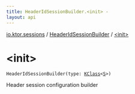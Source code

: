 ```yaml
---
title: HeaderIdSessionBuilder.<init> - 
layout: api
---
```


<div class='api-docs-breadcrumbs'><a href="../index.html">io.ktor.sessions</a> / <a href="index.html">HeaderIdSessionBuilder</a> / <a href="./-init-.html">&lt;init&gt;</a></div>

# &lt;init&gt;

<div class="signature"><code><span class="identifier">HeaderIdSessionBuilder</span><span class="symbol">(</span><span class="parameterName" id="io.ktor.sessions.HeaderIdSessionBuilder$<init>(kotlin.reflect.KClass((io.ktor.sessions.HeaderIdSessionBuilder.S)))/type">type</span><span class="symbol">:</span>&nbsp;<a href="https://kotlinlang.org/api/latest/jvm/stdlib/kotlin.reflect/-k-class/index.html"><span class="identifier">KClass</span></a><span class="symbol">&lt;</span><a href="index.html#S"><span class="identifier">S</span></a><span class="symbol">&gt;</span><span class="symbol">)</span></code></div>

Header session configuration builder

